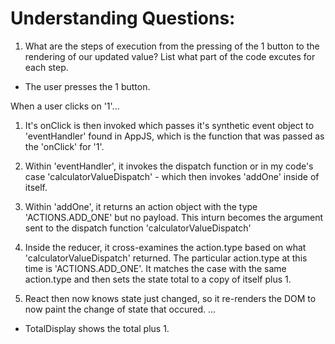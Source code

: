 # Understanding Questions:
1. What are the steps of execution from the pressing of the 1 button to the rendering of our updated value? List what part of the code excutes for each step.
* The user presses the 1 button.


When a user clicks on '1'... 

1. It's onClick is then invoked which passes it's synthetic event object to 'eventHandler' found in AppJS, which is the function that was passed as the 'onClick' for '1'.

2. Within 'eventHandler', it invokes the dispatch function or in my code's case 'calculatorValueDispatch' - which then invokes 'addOne' inside of itself.

3. Within 'addOne', it returns an action object with the type 'ACTIONS.ADD_ONE' but no payload. This inturn becomes the argument sent to the dispatch function 'calculatorValueDispatch'

4. Inside the reducer, it cross-examines the action.type based on what 'calculatorValueDispatch' returned. The particular action.type at this time is 'ACTIONS.ADD_ONE'. It matches the case with the same action.type and then sets the state total to a copy of itself plus 1.

5. React then now knows state just changed, so it re-renders the DOM to now paint the change of state that occured. 
...

* TotalDisplay shows the total plus 1.
